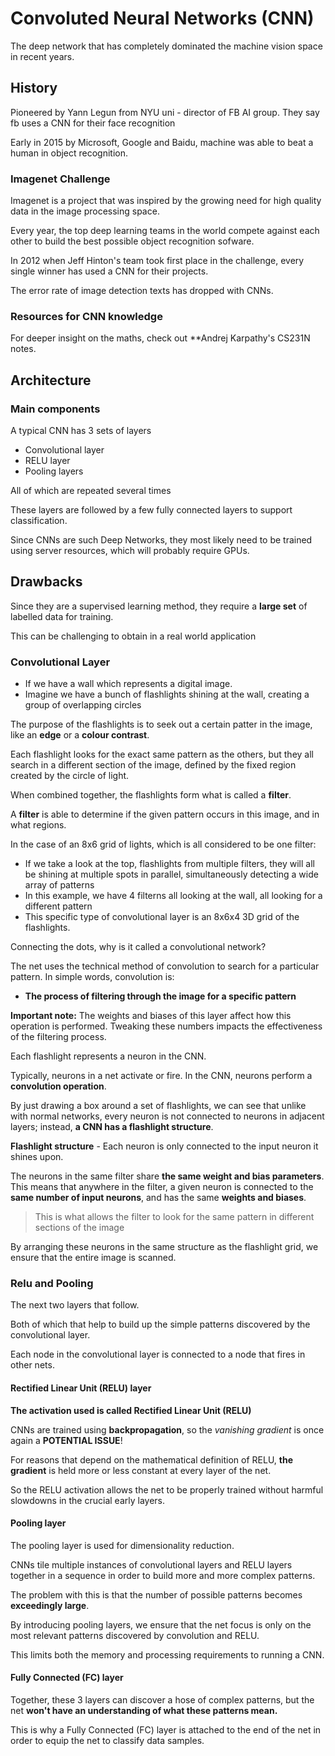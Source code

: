 
# Convoluted Neural Networks (CNN)
The deep network that has completely dominated the machine vision space in recent years.

## History
Pioneered by Yann Legun from NYU uni - director of FB AI group. They say fb uses a CNN for their face recognition

Early in 2015 by Microsoft, Google and Baidu, machine was able to beat a human in object recognition.

### Imagenet Challenge
Imagenet is a project that was inspired by the growing need for high quality data in the image processing space.

Every year, the top deep learning teams in the world compete against each other to build the best possible object recognition sofware.

In 2012 when Jeff Hinton's team took first place in the challenge, every single winner has used a CNN for their projects.

The error rate of image detection texts has dropped with CNNs.

### Resources for CNN knowledge
For deeper insight on the maths, check out **Andrej Karpathy's CS231N notes.


## Architecture

### Main components
A typical CNN has 3 sets of layers
* Convolutional layer
* RELU layer
* Pooling layers

All of which are repeated several times

These layers are followed by a few fully connected layers to support classification.

Since CNNs are such Deep Networks, they most likely need to be trained using server resources, which will probably require GPUs.

## Drawbacks
Since they are a supervised learning method, they require a **large set** of labelled data for training. 

This can be challenging to obtain in a real world application 


### Convolutional Layer

* If we have a wall which represents a digital image.
* Imagine we have a bunch of flashlights shining at the wall, creating a group of overlapping circles

The purpose of the flashlights is to seek out a certain patter in the image, like an **edge** or a **colour contrast**.

Each flashlight looks for the exact same pattern as the others, but they all search in a different section of the image, defined by the fixed region created by the circle of light.

When combined together, the flashlights form what is called a **filter**.

A **filter** is able to determine if the given pattern occurs in this image, and in what regions.

In the case of an 8x6 grid of lights, which is all considered to be one filter:
* If we take a look at the top, flashlights from multiple filters, they will all be shining at multiple spots in parallel, simultaneously detecting a wide array of patterns
* In this example, we have 4 filterns all looking at the wall, all looking for a different pattern
* This specific type of convolutional layer is an 8x6x4 3D grid of the flashlights.

Connecting the dots, why is it called a convolutional network?

The net uses the technical method of convolution to search for a particular pattern. In simple words, convolution is:
* **The process of filtering through the image for a specific pattern**

**Important note:** The weights and biases of this layer affect how this operation is performed. Tweaking these numbers impacts the effectiveness of the filtering process.

Each flashlight represents a neuron in the CNN.

Typically, neurons in a net activate or fire. In the CNN, neurons perform a **convolution operation**.

By just drawing a box around a set of flashlights, we can see that unlike with normal networks, every neuron is not connected to neurons in adjacent layers; instead, **a CNN has a flashlight structure**.

**Flashlight structure** - Each neuron is only connected to the input neuron it shines upon.

The neurons in the same filter share **the same weight and bias parameters**. This means that anywhere in the filter, a given neuron is connected to the **same number of input neurons**, and has the same **weights and biases**.

> This is what allows the filter to look for the same pattern in different sections of the image

By arranging these neurons in the same structure as the flashlight grid, we ensure that the entire image is scanned.

### Relu and Pooling

The next two layers that follow.

Both of which that help to build up the simple patterns discovered by the convolutional layer.

Each node in the convolutional layer is connected to a node that fires in other nets.

#### Rectified Linear Unit (RELU) layer
**The activation used is called Rectified Linear Unit (RELU)**

CNNs are trained using **backpropagation**, so the _vanishing gradient_ is once again a **POTENTIAL ISSUE**!

For reasons that depend on the mathematical definition of RELU, **the gradient** is held more or less constant at every layer of the net.

So the RELU activation allows the net to be properly trained without harmful slowdowns in the crucial early layers.

#### Pooling layer
The pooling layer is used for dimensionality reduction.

CNNs tile multiple instances of convolutional layers and RELU layers together in a sequence in order to build more and more complex patterns.

The problem with this is that the number of possible patterns becomes **exceedingly large**.

By introducing pooling layers, we ensure that the net focus is only on the most relevant patterns discovered by convolution and RELU.

This limits both the memory and processing requirements to running a CNN.

#### Fully Connected (FC) layer
Together, these 3 layers can discover a hose of complex patterns, but the net **won't have an understanding of what these patterns mean.**

This is why a Fully Connected (FC) layer is attached to the end of the net in order to equip the net to classify data samples.










